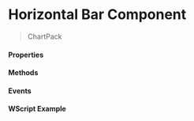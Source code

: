 # Horizontal Bar Component
> ChartPack

#### Properties

#### Methods

#### Events

#### WScript Example